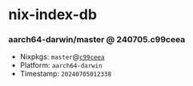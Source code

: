 # nix-index-db
### aarch64-darwin/master @ 240705.c99ceea
- Nixpkgs: `master`@[`c99ceea`](https://github.com/NixOS/nixpkgs/commit/c99ceeab58cb8a0826937d1cc6e83ef7ac4549d9)
- Platform: `aarch64-darwin`
- Timestamp: `20240705012338`
